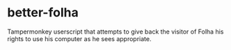 better-folha
============

Tampermonkey userscript that attempts to give back the visitor of Folha his rights to use his computer as he sees appropriate.
